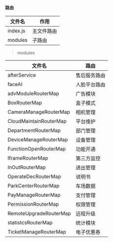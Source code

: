 #### 路由

文件名 | 作用
  -- | --
index.js | 主文件路由
modules| 子路由

> modules

文件名 | 路由
-- | --
afterService|售后服务路由
faceAI| 人脸平台路由
advModuleRouterMap| 广告模块
BoxRouterMap|盒子模式
CameraManageRouterMap| 相机管理
CloudMaintainRouterMap| 平台维护
DepartmentRouterMap| 部门管理
DeviceManageRouterMap| 设备管理
FunctionOpenRouterMap| 功能开通
IframeRouterMap| 第三方监控
InOutRouterMap| 进出管理
OperateDecRouterMap| 说明书
ParkCenterRouterMap|车场数据
PayManageRouterMap| 支付管理
PermissionRouterMap| 权限管理
RemoteUpgradeRouterMap| 远程升级
statistcsRouterMap| 统计模块
TicketManageRouterMap|电子优惠券